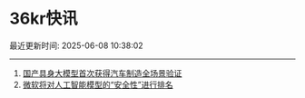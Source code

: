 # 36kr快讯

最近更新时间: 2025-06-08 10:38:02

--- 
1. [国产具身大模型首次获得汽车制造全场景验证](https://www.36kr.com/newsflashes/3327108908427781) 
2. [微软将对人工智能模型的“安全性”进行排名](https://www.36kr.com/newsflashes/3327110608087558) 
